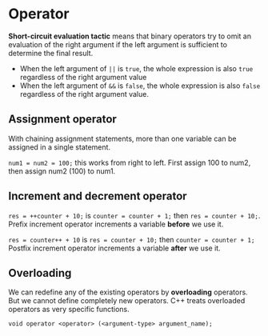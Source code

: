 # Operator

**Short-circuit evaluation tactic** means that binary operators try to omit an evaluation of the right argument if the left argument is sufficient to determine the final result.
- When the left argument of `||` is `true`, the whole expression is also `true` regardless of the right argument value
- When the left argument of `&&` is `false`, the whole expression is also `false` regardless of the right argument value.

## Assignment operator

With chaining assignment statements, more than one variable can be assigned in a single statement.

`num1 = num2 = 100;` this works from right to left. First assign 100 to num2, then assign num2 (100) to num1.

## Increment and decrement operator

`res = ++counter + 10;` is `counter = counter + 1;` then `res = counter + 10;`. Prefix increment operator increments a variable **before** we use it.

`res = counter++ + 10` is `res = counter + 10;` then `counter = counter + 1;` Postfix increment operator increments a variable **after** we use it.

## Overloading

We can redefine any of the existing operators by **overloading** operators. But we cannot define completely new operators. C++ treats overloaded operators as very specific functions.

`void operator <operator> (<argument-type> argument_name);`